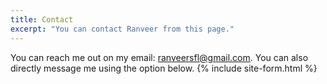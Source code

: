 ```yaml
---
title: Contact
excerpt: "You can contact Ranveer from this page."
---
```

You can reach me out on my email: ranveersfl@gmail.com. You can also directly message me using the option below.
{% include site-form.html %}
